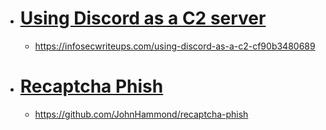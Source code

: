 - # [Using Discord as a C2 server](https://infosecwriteups.com/using-discord-as-a-c2-cf90b3480689) 
	- https://infosecwriteups.com/using-discord-as-a-c2-cf90b3480689
- # [Recaptcha Phish](https://github.com/JohnHammond/recaptcha-phish) 
	- https://github.com/JohnHammond/recaptcha-phish
